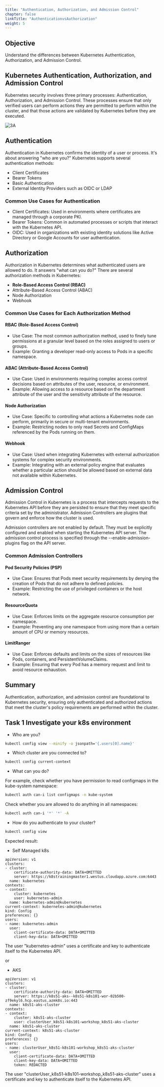 ```yaml
---
title: "Authentication, Authorization, and Admission Control"
chapter: false
linkTitle: "AuthenticationvsAuthorization"
weight: 5
---
```


## Objective

Understand the differences between Kubernetes Authentication, Authorization, and Admission Control.

## Kubernetes Authentication, Authorization, and Admission Control

Kubernetes security involves three primary processes: Authentication, Authorization, and Admission Control. These processes ensure that only verified users can perform actions they are permitted to perform within the cluster, and that those actions are validated by Kubernetes before they are executed.

![3A](https://kubernetes.io/images/docs/admin/access-control-overview.svg "3A image")
## Authentication

Authentication in Kubernetes confirms the identity of a user or process. It's about answering "who are you?" Kubernetes supports several authentication methods:
- Client Certificates
- Bearer Tokens
- Basic Authentication
- External Identity Providers such as OIDC or LDAP

### Common Use Cases for Authentication
- Client Certificates: Used in environments where certificates are managed through a corporate PKI.
- Bearer Tokens: Common in automated processes or scripts that interact with the Kubernetes API.
- OIDC: Used in organizations with existing identity solutions like Active Directory or Google Accounts for user authentication.

## Authorization

Authorization in Kubernetes determines what authenticated users are allowed to do. It answers "what can you do?" There are several authorization methods in Kubernetes:
- **Role-Based Access Control (RBAC)**
- Attribute-Based Access Control (ABAC)
- Node Authorization
- Webhook

### Common Use Cases for Each Authorization Method

#### RBAC (Role-Based Access Control)
- Use Case: The most common authorization method, used to finely tune permissions at a granular level based on the roles assigned to users or groups.
- Example: Granting a developer read-only access to Pods in a specific namespace.

#### ABAC (Attribute-Based Access Control)
- Use Case: Used in environments requiring complex access control decisions based on attributes of the user, resource, or environment.
- Example: Allowing access to a resource based on the department attribute of the user and the sensitivity attribute of the resource.

#### Node Authorization
- Use Case: Specific to controlling what actions a Kubernetes node can perform, primarily in secure or multi-tenant environments.
- Example: Restricting nodes to only read Secrets and ConfigMaps referenced by the Pods running on them.

#### Webhook
- Use Case: Used when integrating Kubernetes with external authorization systems for complex security environments.
- Example: Integrating with an external policy engine that evaluates whether a particular action should be allowed based on external data not available within Kubernetes.

## Admission Control

Admission Control in Kubernetes is a process that intercepts requests to the Kubernetes API before they are persisted to ensure that they meet specific criteria set by the administrator. Admission Controllers are plugins that govern and enforce how the cluster is used.

Admission controllers are not enabled by default. They must be explicitly configured and enabled when starting the Kubernetes API server. The admission control process is specified through the --enable-admission-plugins flag on the API server. 

### Common Admission Controllers

#### Pod Security Policies (PSP)
- Use Case: Ensures that Pods meet security requirements by denying the creation of Pods that do not adhere to defined policies.
- Example: Restricting the use of privileged containers or the host network.

#### ResourceQuota
- Use Case: Enforces limits on the aggregate resource consumption per namespace.
- Example: Preventing any one namespace from using more than a certain amount of CPU or memory resources.

#### LimitRanger
- Use Case: Enforces defaults and limits on the sizes of resources like Pods, containers, and PersistentVolumeClaims.
- Example: Ensuring that every Pod has a memory request and limit to avoid resource exhaustion.

## Summary

Authentication, authorization, and admission control are foundational to Kubernetes security, ensuring only authenticated and authorized actions that meet the cluster's policy requirements are performed within the cluster.

## Task 1 Investigate your k8s environment

- Who are you?
```bash
kubectl config view --minify -o jsonpath='{.users[0].name}'
```

- Which cluster are you connected to?
```bash
kubectl config current-context
```

- What can you do?

For example, check whether you have permission to read configmaps in the kube-system namespace:
```bash
kubectl auth can-i list configmaps -n kube-system
```

Check whether you are allowed to do anything in all namespaces:
```bash
kubectl auth can-i '*' '*' -A
```

- How do you authenticate to your cluster?
```bash
kubectl config view
```

Expected result:

- Self Managed k8s 
```
apiVersion: v1
clusters:
- cluster:
    certificate-authority-data: DATA+OMITTED
    server: https://k8strainingmaster1.westus.cloudapp.azure.com:6443
  name: kubernetes
contexts:
- context:
    cluster: kubernetes
    user: kubernetes-admin
  name: kubernetes-admin@kubernetes
current-context: kubernetes-admin@kubernetes
kind: Config
preferences: {}
users:
- name: kubernetes-admin
  user:
    client-certificate-data: DATA+OMITTED
    client-key-data: DATA+OMITTED
```
The user "kubernetes-admin" uses a certificate and key to authenticate itself to the Kubernetes API.

or 
- AKS

```
apiVersion: v1
clusters:
- cluster:
    certificate-authority-data: DATA+OMITTED
    server: https://k8s51-aks--k8s51-k8s101-wor-02b500-zf9ekyl6.hcp.eastus.azmk8s.io:443
  name: k8s51-aks-cluster
contexts:
- context:
    cluster: k8s51-aks-cluster
    user: clusterUser_k8s51-k8s101-workshop_k8s51-aks-cluster
  name: k8s51-aks-cluster
current-context: k8s51-aks-cluster
kind: Config
preferences: {}
users:
- name: clusterUser_k8s51-k8s101-workshop_k8s51-aks-cluster
  user:
    client-certificate-data: DATA+OMITTED
    client-key-data: DATA+OMITTED
    token: REDACTED
```
The user "clusterUser_k8s51-k8s101-workshop_k8s51-aks-cluster" uses a certificate and key to authenticate itself to the Kubernetes API.
